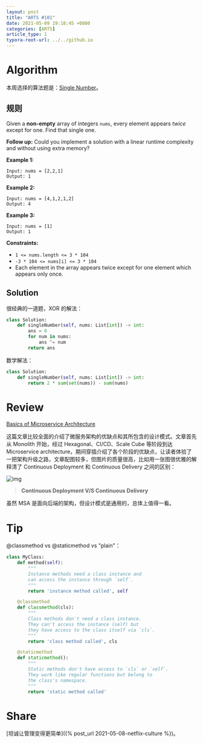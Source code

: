 ```yaml
---
layout: post
title: "ARTS #101"
date: 2021-05-09 19:18:45 +0800
categories: [ARTS]
article_type: 1
typora-root-url: ../../github.io
---
```



# Algorithm

本周选择的算法题是：[Single Number](https://leetcode.com/problems/single-number/)。


## 规则

Given a **non-empty** array of integers `nums`, every element appears *twice* except for one. Find that single one.

**Follow up:** Could you implement a solution with a linear runtime complexity and without using extra memory?

 

**Example 1:**

```
Input: nums = [2,2,1]
Output: 1
```

**Example 2:**

```
Input: nums = [4,1,2,1,2]
Output: 4
```

**Example 3:**

```
Input: nums = [1]
Output: 1
```

 

**Constraints:**

- `1 <= nums.length <= 3 * 104`
- `-3 * 104 <= nums[i] <= 3 * 104`
- Each element in the array appears twice except for one element which appears only once.

## Solution

很经典的一道题，XOR 的解法：

```python
class Solution:
    def singleNumber(self, nums: List[int]) -> int:
        ans = 0
        for num in nums:
            ans ^= num
        return ans
```

数学解法：

```python
class Solution:
    def singleNumber(self, nums: List[int]) -> int:
        return 2 * sum(set(nums)) - sum(nums)
```

# Review

[Basics of Microservice Architecture](https://ajay-yadav109458.medium.com/basics-of-microservice-architecture-208ed81c558d)

这篇文章比较全面的介绍了微服务架构的优缺点和其所包含的设计模式。文章首先从 Monolith 开始，经过 Hexagonal、CI/CD、Scale Cube 等阶段到达 Microservice architecture，期间穿插介绍了各个阶段的优缺点，让读者体验了一把架构升级之路，文章配图较多，但图片的质量很高，比如用一张图很优雅的解释清了 Continuous Deployment 和 Continuous Delivery 之间的区别：

![img](https://miro.medium.com/max/1200/0*iOiAiwgzye24-NRV.jpg)

> **Continuous Deployment V/S Continuous Delivery**

虽然 MSA 是面向后端的架构，但设计模式是通用的，总体上值得一看。

# Tip

@classmethod vs @staticmethod vs "plain"：

```python
class MyClass:
    def method(self):
        """
        Instance methods need a class instance and
        can access the instance through `self`.
        """
        return 'instance method called', self

    @classmethod
    def classmethod(cls):
        """
        Class methods don't need a class instance.
        They can't access the instance (self) but
        they have access to the class itself via `cls`.
        """
        return 'class method called', cls

    @staticmethod
    def staticmethod():
        """
        Static methods don't have access to `cls` or `self`.
        They work like regular functions but belong to
        the class's namespace.
        """
        return 'static method called'
```

# Share

[坦诚让管理变得更简单]({% post_url 2021-05-08-netflix-culture %})。